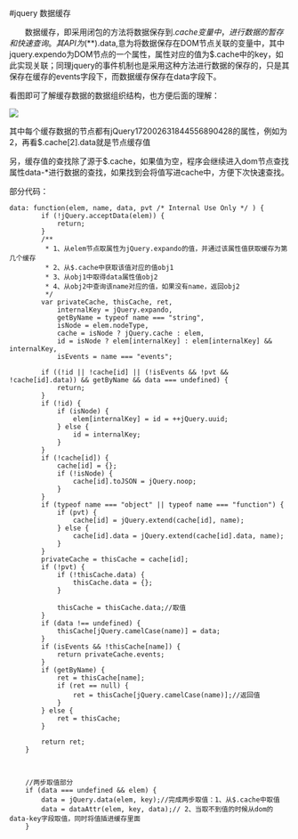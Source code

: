 #jquery 数据缓存

　　数据缓存，即采用闭包的方法将数据保存到$.cache变量中，进行数据的暂存和快速查询。其API为$(**).data,意为将数据保存在DOM节点关联的变量中，其中jquery.expendo为DOM节点的一个属性，属性对应的值为$.cache中的key，如此实现关联；同理jquery的事件机制也是采用这种方法进行数据的保存的，只是其保存在缓存的events字段下，而数据缓存保存在data字段下。

看图即可了解缓存数据的数据组织结构，也方便后面的理解：

![](../images/data.png)

其中每个缓存数据的节点都有jQuery172002631844556890428的属性，例如为2，再看$.cache[2].data就是节点缓存值

另，缓存值的查找除了源于$.cache，如果值为空，程序会继续进入dom节点查找属性data-*进行数据的查找，如果找到会将值写进cache中，方便下次快速查找。

部分代码：

    data: function(elem, name, data, pvt /* Internal Use Only */ ) {
			if (!jQuery.acceptData(elem)) {
				return;
			}
			/**
			 * 1、从elem节点取属性为jQuery.expando的值，并通过该属性值获取缓存为第几个缓存
			 * 2、从$.cache中获取该值对应的值obj1
			 * 3、从obj1中取得data属性值obj2
			 * 4、从obj2中查询该name对应的值，如果没有name，返回obj2
			 */
			var privateCache, thisCache, ret,
				internalKey = jQuery.expando,
				getByName = typeof name === "string",
				isNode = elem.nodeType,
				cache = isNode ? jQuery.cache : elem,
				id = isNode ? elem[internalKey] : elem[internalKey] && internalKey,
				isEvents = name === "events";
			
			if ((!id || !cache[id] || (!isEvents && !pvt && !cache[id].data)) && getByName && data === undefined) {
				return;
			}
			if (!id) {
				if (isNode) {
					elem[internalKey] = id = ++jQuery.uuid;
				} else {
					id = internalKey;
				}
			}
			if (!cache[id]) {
				cache[id] = {};
				if (!isNode) {
					cache[id].toJSON = jQuery.noop;
				}
			}
			if (typeof name === "object" || typeof name === "function") {
				if (pvt) {
					cache[id] = jQuery.extend(cache[id], name);
				} else {
					cache[id].data = jQuery.extend(cache[id].data, name);
				}
			}
			privateCache = thisCache = cache[id];
			if (!pvt) {
				if (!thisCache.data) {
					thisCache.data = {};
				}

				thisCache = thisCache.data;//取值
			}
			if (data !== undefined) {
				thisCache[jQuery.camelCase(name)] = data;
			}
			if (isEvents && !thisCache[name]) {
				return privateCache.events;
			}
			if (getByName) {
				ret = thisCache[name];
				if (ret == null) {
					ret = thisCache[jQuery.camelCase(name)];//返回值
				}
			} else {
				ret = thisCache;
			}

			return ret;
		}



        //两步取值部分
        if (data === undefined && elem) {
			data = jQuery.data(elem, key);//完成两步取值：1、从$.cache中取值
			data = dataAttr(elem, key, data);// 2、当取不到值的时候从dom的data-key字段取值，同时将值插进缓存里面
		}
